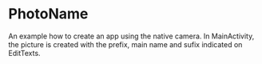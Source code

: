 PhotoName
================

An example how to create an app using the native camera. In MainActivity, the picture is created with the prefix, main name and sufix indicated on EditTexts.

